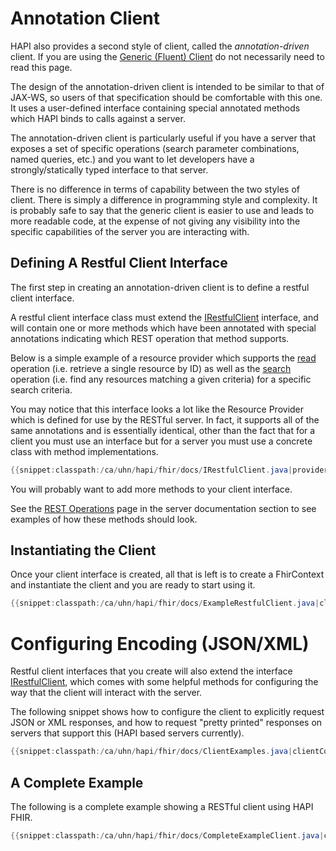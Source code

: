 # Annotation Client

HAPI also provides a second style of client, called the *annotation-driven* client. If you are using the 
[Generic (Fluent) Client](./generic_client.html) do not necessarily need to read this page.

The design of the annotation-driven client is intended to be similar to that of JAX-WS, so users of that specification should be comfortable with this one. It uses a user-defined interface containing special annotated methods which HAPI binds to calls against a server.

The annotation-driven client is particularly useful if you have a server that exposes a set of specific operations (search parameter combinations, named queries, etc.) and you want to let developers have a strongly/statically typed interface to that server.

There is no difference in terms of capability between the two styles of client. There is simply a difference in programming style and complexity. It is probably safe to say that the generic client is easier to use and leads to more readable code, at the expense of not giving any visibility into the specific capabilities of the server you are interacting with.

## Defining A Restful Client Interface

The first step in creating an annotation-driven client is to define a restful client interface.

A restful client interface class must extend the [IRestfulClient](/hapi-fhir/apidocs/hapi-fhir-base/ca/uhn/fhir/rest/client/api/IRestfulClient.html) interface, and will contain one or more methods which have been annotated with special annotations indicating which REST operation
that method supports. 

Below is a simple example of a resource provider which supports the [read](http://hl7.org/implement/standards/fhir/http.html#read) operation (i.e. retrieve a single resource by ID) as well as the [search](http://hl7.org/implement/standards/fhir/http.html#search) operation (i.e. find any resources matching a given criteria) for a specific search criteria.

You may notice that this interface looks a lot like the Resource Provider which is defined for use by the RESTful server. In fact, it supports all of the same annotations and is essentially identical, other than the fact that for a client you must use an interface but for a server you must use a concrete class with method implementations.

```java
{{snippet:classpath:/ca/uhn/hapi/fhir/docs/IRestfulClient.java|provider}}
```

You will probably want to add more methods to your client interface.

See the [REST Operations](/docs/server_plain/rest_operations.html) page in the server documentation section to see examples of how these methods should look.

## Instantiating the Client

Once your client interface is created, all that is left is to create a FhirContext and instantiate the client and you are ready to start using it.

```java
{{snippet:classpath:/ca/uhn/hapi/fhir/docs/ExampleRestfulClient.java|client}}
```

# Configuring Encoding (JSON/XML)

Restful client interfaces that you create will also extend the interface [IRestfulClient](/hapi-fhir/apidocs/hapi-fhir-base/ca/uhn/fhir/rest/client/api/IRestfulClient.html), which comes with some helpful methods for configuring the way that the client will interact with the server.

The following snippet shows how to configure the client to explicitly request JSON or XML responses, and how to request "pretty printed" responses on servers that support this (HAPI based servers currently).

```java
{{snippet:classpath:/ca/uhn/hapi/fhir/docs/ClientExamples.java|clientConfig}}
```

## A Complete Example

The following is a complete example showing a RESTful client using HAPI FHIR.

```java
{{snippet:classpath:/ca/uhn/hapi/fhir/docs/CompleteExampleClient.java|client}}
```

